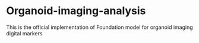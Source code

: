 # Organoid-imaging-analysis
This is the official implementation of Foundation model for organoid imaging digital markers
